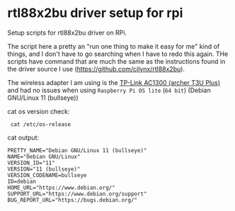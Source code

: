# rtl88x2bu driver setup for rpi

 Setup scripts for rtl88x2bu driver on RPi.

 The script here a pretty an "run one thing to make it easy for me" kind of things, and I don't have to go searching when I have to redo this again.
 THe scripts have command that are much the same as the instructions found in the driver source I use (<https://github.com/cilynx/rtl88x2bu>).

 The wireless adapter I am using is the [TP-Link AC1300 (archer T3U Plus)](https://www.amazon.co.uk/TP-Link-Archer-T3U-Plus-Windows10/dp/B084WBTTN6/ref=sr_1_3?crid=1DV9O8CJYDNSN&keywords=TP-Link+AC1300&qid=1691165862&s=computers&sprefix=tp-link+ac1300%2Ccomputers%2C193&sr=1-3) and had no issues when using `Raspberry Pi OS lite` (`64 bit`) (Debian GNU/Linux 11 (bullseye))

cat os version check:

``` text
 cat /etc/os-release
```

cat output:

``` text
PRETTY_NAME="Debian GNU/Linux 11 (bullseye)"
NAME="Debian GNU/Linux"
VERSION_ID="11"
VERSION="11 (bullseye)"
VERSION_CODENAME=bullseye
ID=debian
HOME_URL="https://www.debian.org/"
SUPPORT_URL="https://www.debian.org/support"
BUG_REPORT_URL="https://bugs.debian.org/"
```

